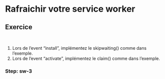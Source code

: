 <!-- .slide: class="exercice fire-bg-pink" -->

# Rafraichir votre service worker

## Exercice

<br>

1. Lors de l’event “install”, implémentez le skipwaiting() comme dans l’exemple.
2. Lors de l’event “activate”, implémentez le claim() comme dans l’exemple.

### Step: sw-3
